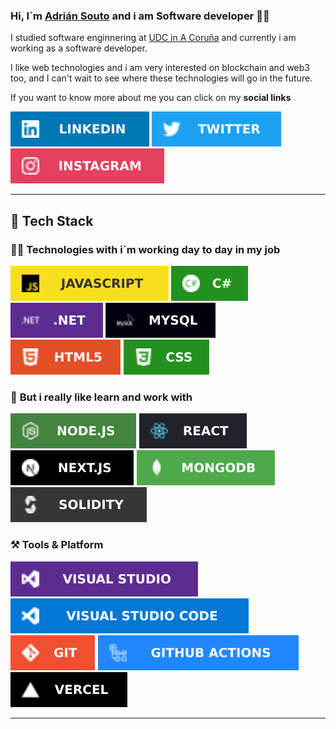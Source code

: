 ### Hi, I`m **[Adrián Souto](https://adriansouto.dev/)** and i am **Software developer** 👨‍💻


I studied software enginnering at [UDC in A Coruña](https://www.udc.es/) and currently i am working as a software developer.

I like web technologies and i am very interested on blockchain and web3 too, and I can't wait to see where these technologies will go in the future.


If you want to know more about me you can click on my **social links**

[![LINKEDIN](badges/LINKEDIN.svg)](https://www.linkedin.com/in/adriansouto/)
[![TWITTER](badges/TWITTER.svg)](https://twitter.com/adriansoutodev)
[![INSTAGRAM](badges/INSTAGRAM.svg)](https://www.instagram.com/adriansoutodev/)


---

## 🚀 Tech Stack


### 👨‍💻 **Technologies with i`m working day to day in my job**

![JAVASCRIPT](badges/JAVASCRIPT.svg)
![CSHARP](badges/Csharp.svg)
![NET](badges/NET.svg)
![MYSQL](badges/MYSQL.svg)
![HTML](badges/HTML5.svg)
![CSS](badges/CSS.svg)


### 💛 **But i really like learn and work with**


![NODEJS](badges/NODE.JS.svg)
![REACT](badges/REACT.svg)
![NEXTJS](badges/next.svg)
![MONGO](badges/MONGODB.svg)
![SOLIDITY](badges/solidity.svg)


### ⚒️ **Tools & Platform**

![VISUALSTUDIO](badges/visualstudio.svg)
![VSCODE](badges/vscode.svg)
![GIT](badges/git.svg)
![GITHUBACTIONS](badges/githubactions.svg)
![VERCEL](badges/vercel.svg)

---

